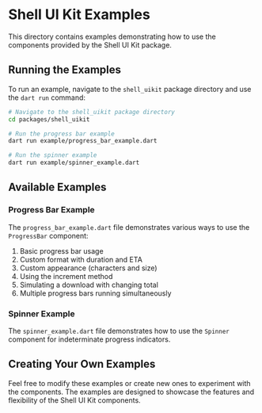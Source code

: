 # Shell UI Kit Examples

This directory contains examples demonstrating how to use the components provided by the Shell UI Kit package.

## Running the Examples

To run an example, navigate to the `shell_uikit` package directory and use the `dart run` command:

```bash
# Navigate to the shell_uikit package directory
cd packages/shell_uikit

# Run the progress bar example
dart run example/progress_bar_example.dart

# Run the spinner example
dart run example/spinner_example.dart
```

## Available Examples

### Progress Bar Example

The `progress_bar_example.dart` file demonstrates various ways to use the `ProgressBar` component:

1. Basic progress bar usage
2. Custom format with duration and ETA
3. Custom appearance (characters and size)
4. Using the increment method
5. Simulating a download with changing total
6. Multiple progress bars running simultaneously

### Spinner Example

The `spinner_example.dart` file demonstrates how to use the `Spinner` component for indeterminate progress indicators.

## Creating Your Own Examples

Feel free to modify these examples or create new ones to experiment with the components. The examples are designed to showcase the features and flexibility of the Shell UI Kit components. 